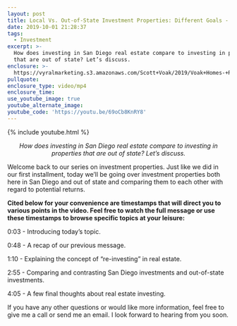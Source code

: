 ```yaml
---
layout: post
title: Local Vs. Out-of-State Investment Properties: Different Goals - Different Solutions
date: 2019-10-01 21:28:37
tags:
  - Investment
excerpt: >-
  How does investing in San Diego real estate compare to investing in properties
  that are out of state? Let’s discuss.
enclosure: >-
  https://vyralmarketing.s3.amazonaws.com/Scott+Voak/2019/Voak+Homes-+Real+Estate+Investing+Part+2.mp4
pullquote:
enclosure_type: video/mp4
enclosure_time:
use_youtube_image: true
youtube_alternate_image:
youtube_code: 'https://youtu.be/69oCb8KnRY8'
---
```


{% include youtube.html %}

<p style="text-align: center;"><em>How does investing in San Diego real estate compare to investing in properties that are out of state? Let’s discuss.</em></p>

Welcome back to our series on investment properties. Just like we did in our first installment, today we’ll be going over investment properties both here in San Diego and out of state and comparing them to each other with regard to potential returns.&nbsp;

**Cited below for your convenience are timestamps that will direct you to various points in the video. Feel free to watch the full message or use these timestamps to browse specific topics at your leisure:&nbsp;**

0:03 - Introducing today’s topic.&nbsp;

0:48 - A recap of our previous message.

1:10 - Explaining the concept of “re-investing” in real estate.

2:55 - Comparing and contrasting San Diego investments and out-of-state investments.

4:05 - A few final thoughts about real estate investing.&nbsp;

If you have any other questions or would like more information, feel free to give me a call or send me an email. I look forward to hearing from you soon.